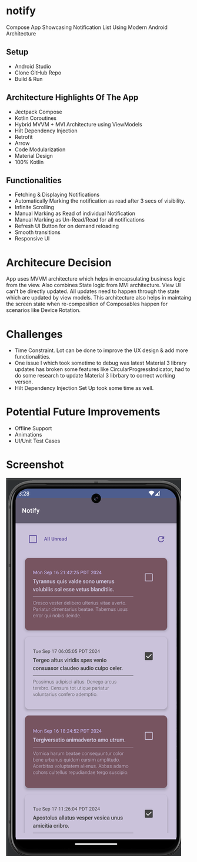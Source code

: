 # notify
Compose App Showcasing Notification List Using Modern Android Architecture

## Setup
- Android Studio
- Clone GitHub Repo
- Build & Run

## Architecture Highlights Of The App
- Jectpack Compose
- Kotlin Coroutines
- Hybrid MVVM + MVI Architecture using ViewModels  
- Hilt Dependency Injection
- Retrofit
- Arrow
- Code Modularization
- Material Design
- 100% Kotlin

## Functionalities
- Fetching & Displaying Notifications
- Automatically Marking the notification as read after 3 secs of visibility.
- Infinite Scrolling
- Manual Marking as Read of individual Notification
- Manual Marking as Un-Read/Read for all notifications
- Refresh UI Button for on demand reloading
- Smooth transitions
- Responsive UI

# Architecure Decision

App uses MVVM architecture which helps in encapsulating business logic from the view. Also combines State logic from MVI architecture. View UI can't be directly updated. All updates need to happen through the state which are updated by view models. 
This architecture also helps in maintaing the screen state when re-composition of Composables happen for scenarios like Device Rotation.

# Challenges
- Time Constraint. Lot can be done to improve the UX design & add more functionalities.
- One issue I which took sometime to debug was latest Material 3 library updates has broken some features like CircularProgressIndicator, had to do some research to update Material 3 librbary to correct working verson.
- Hilt Dependency Injection Set Up took some time as well.

# Potential Future Improvements
- Offline Support
- Animations
- UI/Unit Test Cases


# Screenshot

![Screenshot](notify2.png)

